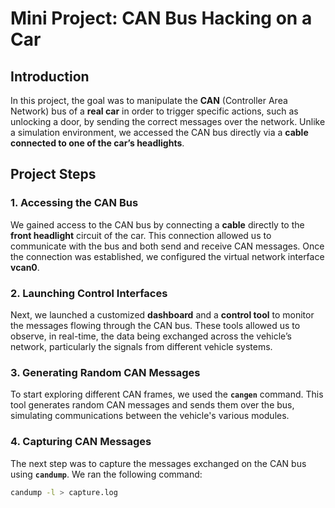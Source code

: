 # Mini Project: CAN Bus Hacking on a Car

## Introduction

In this project, the goal was to manipulate the **CAN** (Controller Area Network) bus of a **real car** in order to trigger specific actions, such as unlocking a door, by sending the correct messages over the network. Unlike a simulation environment, we accessed the CAN bus directly via a **cable connected to one of the car’s headlights**.

## Project Steps

### 1. Accessing the CAN Bus

We gained access to the CAN bus by connecting a **cable** directly to the **front headlight** circuit of the car. This connection allowed us to communicate with the bus and both send and receive CAN messages. Once the connection was established, we configured the virtual network interface **vcan0**.

### 2. Launching Control Interfaces

Next, we launched a customized **dashboard** and a **control tool** to monitor the messages flowing through the CAN bus. These tools allowed us to observe, in real-time, the data being exchanged across the vehicle’s network, particularly the signals from different vehicle systems.

### 3. Generating Random CAN Messages

To start exploring different CAN frames, we used the **`cangen`** command. This tool generates random CAN messages and sends them over the bus, simulating communications between the vehicle's various modules.

### 4. Capturing CAN Messages

The next step was to capture the messages exchanged on the CAN bus using **`candump`**. We ran the following command:

```bash
candump -l > capture.log
